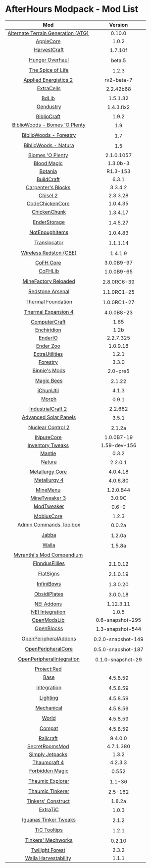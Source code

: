 # AfterHours Modpack - Mod List

| **Mod** | **Version** |
|:-------:|:-----------:|
| [Alternate Terrain Generation (ATG)](http://www.minecraftforum.net/forums/mapping-and-modding/minecraft-mods/1291067-atg-alternate-terrain-generation) | 0.10.0 |
| [AppleCore](http://www.minecraftforum.net/forums/mapping-and-modding/minecraft-mods/2222837-applecore-an-api-for-modifying-the-food-and-hunger) | 1.0.2 |
| &#149; [HarvestCraft](http://curse.com/project/221857) | 1.7.10f |
| &#149; [Hunger Overhaul](http://www.minecraftforum.net/forums/mapping-and-modding/minecraft-mods/2222904-1-7-10-hunger-overhaul) | beta.5 |
| &#149; [The Spice of Life](http://www.minecraftforum.net/forums/mapping-and-modding/minecraft-mods/2091809-the-spice-of-life-encouraging-dietary-variety) | 1.2.3 |
| [Applied Energistics 2](http://ae-mod.info/) | rv2-beta-7 |
| &#149; [ExtraCells](http://www.minecraftforum.net/forums/mapping-and-modding/minecraft-mods/1289077-ae-add-on-m3gas-extracells-2-1-3-2-1-34-2-2-28) | 2.2.42b68 |
| [BdLib](http://curse.com/project/70496) | 1.5.1.32 |
| &#149; [Gendustry](http://curse.com/project/70492) | 1.4.3.fix2 |
| [BiblioCraft](http://www.bibliocraftmod.com/) | 1.9.2 |
| &#149; [BiblioWoods - Bomes 'O Plenty](http://www.bibliocraftmod.com/?page_id=50#bibliowoods) | 1.9 |
| &#149; [BiblioWoods - Forestry](http://www.bibliocraftmod.com/?page_id=50#bibliowoods) | 1.7 |
| &#149; [BiblioWoods - Natura](http://www.bibliocraftmod.com/?page_id=50#bibliowoods) | 1.5 |
| [Biomes 'O Plenty](http://www.minecraftforum.net/forums/mapping-and-modding/minecraft-mods/1286162-biomes-o-plenty-over-75-new-biomes-plants-and-more) | 2.1.0.1057 |
| [Blood Magic](http://www.minecraftforum.net/forums/mapping-and-modding/minecraft-mods/1290532-1-7-10-2-1-6-4-blood-magic-v1-3-0b-updated-jan-16) | 1.3.0b-3 |
| [Botania](http://www.minecraftforum.net/forums/mapping-and-modding/minecraft-mods/1294116-botania-an-innovative-natural-magic-themed-tech) | R1.3-153 |
| [BuildCraft](http://www.mod-buildcraft.com/) | 6.3.1 |
| [Carpenter's Blocks](http://www.carpentersblocks.com/) | 3.3.4.2 |
| [Chisel 2](http://curse.com/project/225236) | 2.3.3.28 |
| [CodeChickenCore](http://www.minecraftforum.net/forums/mapping-and-modding/minecraft-mods/1279956-chickenbones-mods) | 1.0.4.35 |
| &#149; [ChickenChunk](http://www.minecraftforum.net/forums/mapping-and-modding/minecraft-mods/1279956-chickenbones-mods) | 1.3.4.17 |
| &#149; [EnderStorage](http://www.minecraftforum.net/forums/mapping-and-modding/minecraft-mods/1279956-chickenbones-mods) | 1.4.5.27 |
| &#149; [NotEnoughItems](http://www.minecraftforum.net/forums/mapping-and-modding/minecraft-mods/1279956-chickenbones-mods) | 1.0.4.83 |
| &#149; [Translocator](http://www.minecraftforum.net/forums/mapping-and-modding/minecraft-mods/1279956-chickenbones-mods) | 1.1.1.14 |
| &#149; [Wireless Redston (CBE)](http://www.minecraftforum.net/forums/mapping-and-modding/minecraft-mods/1279956-chickenbones-mods) | 1.4.1.9 |
| [CoFH Core](http://curse.com/project/69162) | 3.0.0B9-97 |
| &#149; [CoFHLib](http://curse.com/project/220333) | 1.0.0B9-65 |
| &#149; [MineFactory Reloaded](http://curse.com/project/66672) | 2.8.0RC6-39 |
| &#149; [Redstone Arsenal](http://curse.com/project/70631) | 1.1.0RC1-25 |
| &#149; [Thermal Foundation](http://curse.com/project/222880) | 1.0.0RC1-27 |
| &#149; [Thermal Expansion 4](http://curse.com/project/69163) | 4.0.0B8-23 |
| [ComputerCraft](http://www.computercraft.info/) | 1.65 |
| [Enchiridion](http://curse.com/project/76612) | 1.2b |
| [EnderIO](http://enderio.com/) | 2.2.7.325 |
| [Ender Zoo](http://enderio.com/) | 1.0.9.18 |
| [ExtraUtilities](http://www.minecraftforum.net/forums/mapping-and-modding/minecraft-mods/wip-mods/1443963-extra-utilities-v1-1-0k) | 1.2.1 |
| [Forestry](http://forestry.sengir.net/) | 3.3.0 |
| &#149; [Binnie's Mods](http://curse.com/project/223525) | 2.0-pre5 |
| &#149; [Magic Bees](http://curse.com/project/65764) | 2.1.22 |
| [iChunUtil](http://ichun.us/mods/ichunutil/) | 4.1.3 |
| &#149; [Morph](http://ichun.us/mods/morph/) | 0.9.1 |
| [IndustrialCraft 2](http://www.industrial-craft.net/) | 2.2.662 |
| &#149; [Advanced Solar Panels](http://forum.industrial-craft.net/index.php?page=Thread&threadID=3291) | 3.5.1 |
| &#149; [Nuclear Control 2](http://forum.industrial-craft.net/index.php?page=Thread&threadID=10649) | 2.1.2a |
| [INpureCore](http://curse.com/project/223792) | 1.0.0B7-19 |
| [Inventory Tweaks](http://inventory-tweaks.readthedocs.org/en/latest/) | 1.59-dev-156 |
| [Mantle](http://curse.com/project/74924) | 0.3.2 |
| &#149; [Natura](http://curse.com/project/74120) | 2.2.0.1 |
| [Metallurgy Core](http://curse.com/project/78640) | 4.0.4.18 |
| &#149; [Metallurgy 4](http://curse.com/project/59641) | 4.0.6.80 |
| [MineMenu](http://www.minecraftforum.net/forums/mapping-and-modding/minecraft-mods/2141720-minemenu-v1-2-0-radial-menu-nuff-said) | 1.2.0.B44 |
| [MineTweaker 3](http://minetweaker3.powerofbytes.com/) | 3.0.9C |
| &#149; [ModTweaker](http://curse.com/project/220954) | 0.6-0 |
| [MobiusCore](http://curse.com/project/76734) | 1.2.3 |
| &#149; [Admin Commands Toolbox](http://curse.com/project/221584) | 0.0.2a |
| &#149; [Jabba](http://curse.com/project/73510) | 1.2.0a |
| &#149; [Waila](http://curse.com/project/73488) | 1.5.8a |
| [Myranthi's Mod Compendium](http://forum.feed-the-beast.com/threads/myrathis-mod-compendium.18505/) | &nbsp; |
| &#149; [FinndusFillies](http://forum.feed-the-beast.com/threads/myrathis-mod-compendium.18505/) | 2.1.0.12 |
| &#149; [FlatSigns](http://forum.feed-the-beast.com/threads/myrathis-mod-compendium.18505/) | 2.1.0.19 |
| &#149; [InfiniBows](http://forum.feed-the-beast.com/threads/myrathis-mod-compendium.18505/) | 1.3.0.20 |
| &#149; [ObsidiPlates](http://forum.feed-the-beast.com/threads/myrathis-mod-compendium.18505/) | 3.0.0.18 |
| [NEI Addons](http://curse.com/project/63352) | 1.12.3.11 |
| [NEI Integration](http://curse.com/project/225251) | 1.0.5 |
| [OpenModsLib](http://www.openperipheral.info/) | 0.6-snapshot-295 |
| &#149; [OpenBlocks](http://www.openperipheral.info/) | 1.3-snapshot-544 |
| &#149; [OpenPeripheralAddons](http://www.openperipheral.info/) | 0.2.0-snapshot-149 |
| &#149; [OpenPeripheralCore](http://www.openperipheral.info/) | 0.5.0-snapshot-187 |
| &#149; [OpenPeripheralIntegration](http://www.openperipheral.info/) | 0.1.0-snapshot-29 |
| [Project:Red](http://www.minecraftforum.net/topic/1885652-) | &nbsp; |
| &#149; [Base](http://www.minecraftforum.net/topic/1885652-) | 4.5.8.59 |
| &#149; [Integration](http://www.minecraftforum.net/topic/1885652-) | 4.5.8.59 |
| &#149; [Lighting](http://www.minecraftforum.net/topic/1885652-) | 4.5.8.59 |
| &#149; [Mechanical](http://www.minecraftforum.net/topic/1885652-) | 4.5.8.59 |
| &#149; [World](http://www.minecraftforum.net/topic/1885652-) | 4.5.8.59 |
| &#149; [Compat](http://www.minecraftforum.net/topic/1885652-) | 4.5.8.59 |
| [Railcraft](http://www.railcraft.info/) | 9.4.0.0 |
| [SecretRoomsMod](http://www.minecraftforum.net/forums/mapping-and-modding/minecraft-mods/1276042-v4-6-3-v4-7-0-alpha-secretroomsmod-hidden-trapped) | 4.7.1.380 |
| [Simply Jetpacks](http://curse.com/project/79325) | 1.3.2 |
| [Thaumcraft 4](http://curse.com/project/223628) | 4.2.3.3 |
| &#149; [Forbidden Magic](http://curse.com/project/224237) | 0.552 |
| &#149; [Thaumic Explorer](http://www.minecraftforum.net/forums/mapping-and-modding/minecraft-mods/wip-mods/1445786-1-6-4-1-7-10-thaumic-exploration-0-6-0-thaumcraft) | 1.1-36 |
| &#149; [Thaumic Tinkerer](http://www.minecraftforum.net/forums/mapping-and-modding/minecraft-mods/1289299-thaumic-tinkerer-thaumcraft-addon-evolve-knowledge) | 2.5-162 |
| [Tinkers' Construct](http://www.minecraftforum.net/forums/mapping-and-modding/minecraft-mods/2218638-tinkers-construct) | 1.8.2a |
| &#149; [ExtraTiC](http://www.minecraftforum.net/forums/mapping-and-modding/minecraft-mods/wip-mods/1445212-extratic-tinkers-construct-mod-support-add-on) | 1.0.3 |
| &#149; [Iguanas Tinker Tweaks](http://www.minecraftforum.net/forums/mapping-and-modding/minecraft-mods/2176855-iguanas-tinker-tweaks) | 2.1.2 |
| &#149; [TiC Tooltips](http://curse.com/project/76845) | 1.2.1 |
| &#149; [Tinkers' Mechworks](http://curse.com/project/78057) | 0.2.10 |
| [Twilight Forest](http://www.minecraftforum.net/topic/561673-) | 2.3.2 |
| [Waila Harvestability](http://curse.com/project/79287) | 1.1.1 |
